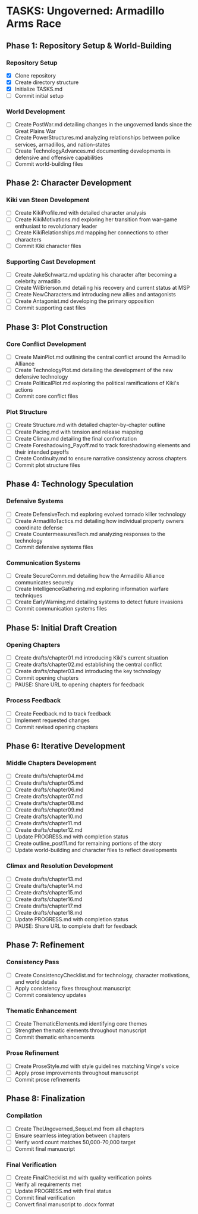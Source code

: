 # TASKS: Ungoverned: Armadillo Arms Race

## Phase 1: Repository Setup & World-Building

### Repository Setup
- [x] Clone repository
- [x] Create directory structure
- [x] Initialize TASKS.md
- [ ] Commit initial setup

### World Development
- [ ] Create PostWar.md detailing changes in the ungoverned lands since the Great Plains War
- [ ] Create PowerStructures.md analyzing relationships between police services, armadillos, and nation-states
- [ ] Create TechnologyAdvances.md documenting developments in defensive and offensive capabilities
- [ ] Commit world-building files

## Phase 2: Character Development

### Kiki van Steen Development
- [ ] Create KikiProfile.md with detailed character analysis
- [ ] Create KikiMotivations.md exploring her transition from war-game enthusiast to revolutionary leader
- [ ] Create KikiRelationships.md mapping her connections to other characters
- [ ] Commit Kiki character files

### Supporting Cast Development
- [ ] Create JakeSchwartz.md updating his character after becoming a celebrity armadillo
- [ ] Create WilBrierson.md detailing his recovery and current status at MSP
- [ ] Create NewCharacters.md introducing new allies and antagonists
- [ ] Create Antagonist.md developing the primary opposition
- [ ] Commit supporting cast files

## Phase 3: Plot Construction

### Core Conflict Development
- [ ] Create MainPlot.md outlining the central conflict around the Armadillo Alliance
- [ ] Create TechnologyPlot.md detailing the development of the new defensive technology
- [ ] Create PoliticalPlot.md exploring the political ramifications of Kiki's actions
- [ ] Commit core conflict files

### Plot Structure
- [ ] Create Structure.md with detailed chapter-by-chapter outline
- [ ] Create Pacing.md with tension and release mapping
- [ ] Create Climax.md detailing the final confrontation
- [ ] Create Foreshadowing_Payoff.md to track foreshadowing elements and their intended payoffs
- [ ] Create Continuity.md to ensure narrative consistency across chapters
- [ ] Commit plot structure files

## Phase 4: Technology Speculation

### Defensive Systems
- [ ] Create DefensiveTech.md exploring evolved tornado killer technology
- [ ] Create ArmadilloTactics.md detailing how individual property owners coordinate defense
- [ ] Create CountermeasuresTech.md analyzing responses to the technology
- [ ] Commit defensive systems files

### Communication Systems
- [ ] Create SecureComm.md detailing how the Armadillo Alliance communicates securely
- [ ] Create IntelligenceGathering.md exploring information warfare techniques
- [ ] Create EarlyWarning.md detailing systems to detect future invasions
- [ ] Commit communication systems files

## Phase 5: Initial Draft Creation

### Opening Chapters
- [ ] Create drafts/chapter01.md introducing Kiki's current situation
- [ ] Create drafts/chapter02.md establishing the central conflict
- [ ] Create drafts/chapter03.md introducing the key technology
- [ ] Commit opening chapters
- [ ] PAUSE: Share URL to opening chapters for feedback

### Process Feedback
- [ ] Create Feedback.md to track feedback
- [ ] Implement requested changes
- [ ] Commit revised opening chapters

## Phase 6: Iterative Development

### Middle Chapters Development
- [ ] Create drafts/chapter04.md
- [ ] Create drafts/chapter05.md
- [ ] Create drafts/chapter06.md
- [ ] Create drafts/chapter07.md
- [ ] Create drafts/chapter08.md
- [ ] Create drafts/chapter09.md
- [ ] Create drafts/chapter10.md
- [ ] Create drafts/chapter11.md
- [ ] Create drafts/chapter12.md
- [ ] Update PROGRESS.md with completion status
- [ ] Create outline_post11.md for remaining portions of the story
- [ ] Update world-building and character files to reflect developments

### Climax and Resolution Development
- [ ] Create drafts/chapter13.md
- [ ] Create drafts/chapter14.md
- [ ] Create drafts/chapter15.md
- [ ] Create drafts/chapter16.md
- [ ] Create drafts/chapter17.md
- [ ] Create drafts/chapter18.md
- [ ] Update PROGRESS.md with completion status
- [ ] PAUSE: Share URL to complete draft for feedback

## Phase 7: Refinement

### Consistency Pass
- [ ] Create ConsistencyChecklist.md for technology, character motivations, and world details
- [ ] Apply consistency fixes throughout manuscript
- [ ] Commit consistency updates

### Thematic Enhancement
- [ ] Create ThematicElements.md identifying core themes
- [ ] Strengthen thematic elements throughout manuscript
- [ ] Commit thematic enhancements

### Prose Refinement
- [ ] Create ProseStyle.md with style guidelines matching Vinge's voice
- [ ] Apply prose improvements throughout manuscript
- [ ] Commit prose refinements

## Phase 8: Finalization

### Compilation
- [ ] Create TheUngoverned_Sequel.md from all chapters
- [ ] Ensure seamless integration between chapters
- [ ] Verify word count matches 50,000-70,000 target
- [ ] Commit final manuscript

### Final Verification
- [ ] Create FinalChecklist.md with quality verification points
- [ ] Verify all requirements met
- [ ] Update PROGRESS.md with final status
- [ ] Commit final verification
- [ ] Convert final manuscript to .docx format
